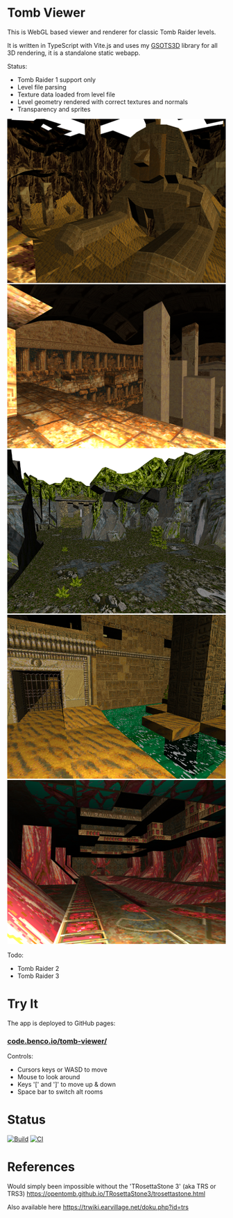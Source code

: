 # Tomb Viewer

This is WebGL based viewer and renderer for classic Tomb Raider levels.

It is written in TypeScript with Vite.js and uses my [GSOTS3D](https://github.com/benc-uk/gsots3d) library for all 3D rendering, it is a standalone static webapp.

Status:

- Tomb Raider 1 support only
- Level file parsing
- Texture data loaded from level file
- Level geometry rendered with correct textures and normals
- Transparency and sprites

![](./screens/sphinx.png)
![](./screens/folly.png)
![](./screens/valley.png)
![](./screens/water1.png)
![](./screens/atlantis.png)

Todo:

- Tomb Raider 2
- Tomb Raider 3

# Try It

The app is deployed to GitHub pages:

### [code.benco.io/tomb-viewer/](http://code.benco.io/tomb-viewer/)

Controls:

- Cursors keys or WASD to move
- Mouse to look around
- Keys '[' and ']' to move up & down
- Space bar to switch alt rooms

# Status

[![Build](https://github.com/benc-uk/tomb-viewer/actions/workflows/static.yml/badge.svg)](https://github.com/benc-uk/tomb-viewer/actions/workflows/static.yml) [![CI](https://github.com/benc-uk/tomb-viewer/actions/workflows/ci.yaml/badge.svg)](https://github.com/benc-uk/tomb-viewer/actions/workflows/ci.yaml)

# References

Would simply been impossible without the 'TRosettaStone 3' (aka TRS or TRS3)
https://opentomb.github.io/TRosettaStone3/trosettastone.html

Also available here
https://trwiki.earvillage.net/doku.php?id=trs
